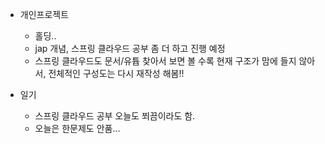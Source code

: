 
* 개인프로젝트
    - 홀딩..
    - jap 개념, 스프링 클라우드 공부 좀 더 하고 진행 예정
    - 스프링 클라우드도 문서/유튭 찾아서 보면 볼 수록 현재 구조가 맘에 들지 않아서, 전체적인 구성도는 다시 재작성 해봄!!
    

* 일기
    - 스프링 클라우드 공부 오늘도 쬐끔이라도 함.
    - 오늘은 한문제도 안품...


